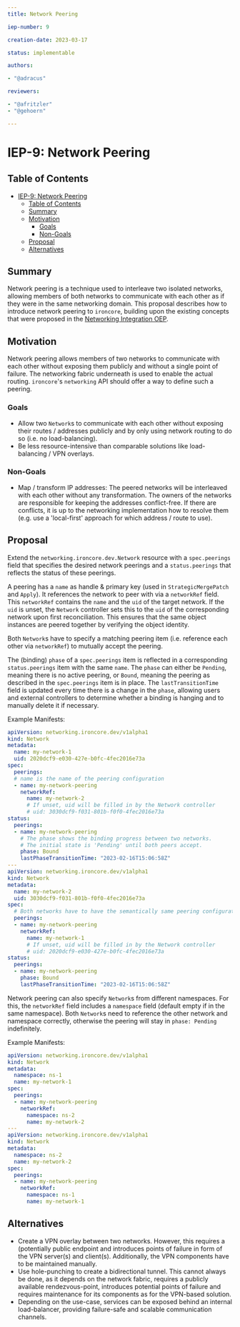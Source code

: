 ```yaml
---
title: Network Peering

iep-number: 9

creation-date: 2023-03-17

status: implementable

authors:

- "@adracus"

reviewers:

- "@afritzler"
- "@gehoern"

---
```


# IEP-9: Network Peering

## Table of Contents

- [IEP-9: Network Peering](#IEP-9-network-peering)
  - [Table of Contents](#table-of-contents)
  - [Summary](#summary)
  - [Motivation](#motivation)
    - [Goals](#goals)
    - [Non-Goals](#non-goals)
  - [Proposal](#proposal)
  - [Alternatives](#alternatives)

## Summary

Network peering is a technique used to interleave two isolated networks, allowing
members of both networks to communicate with each other as if they were in the same
networking domain. This proposal describes how to introduce network peering to
`ironcore`, building upon the existing concepts that were proposed in the
[Networking Integration OEP](01-networking-integration.md).

## Motivation

Network peering allows members of two networks to communicate with each other
without exposing them publicly and without a single point of failure. The
networking fabric underneath is used to enable the actual routing. `ironcore`'s
`networking` API should offer a way to define such a peering.

### Goals

* Allow two `Network`s to communicate with each other without exposing their
  routes / addresses publicly and by only using network routing to do so
  (i.e. no load-balancing).
* Be less resource-intensive than comparable solutions like load-balancing /
  VPN overlays.

### Non-Goals

* Map / transform IP addresses: The peered networks will be interleaved with
  each other without any transformation. The owners of the networks are
  responsible for keeping the addresses conflict-free. If there are conflicts,
  it is up to the networking implementation how to resolve them (e.g. use
  a 'local-first' approach for which address / route to use).

## Proposal

Extend the `networking.ironcore.dev.Network` resource with a `spec.peerings`
field that specifies the desired network peerings and a `status.peerings` that
reflects the status of these peerings.

A peering has a `name` as handle & primary key (used in `StrategicMergePatch` and
`Apply`). It references the network to peer with via a `networkRef` field. This
`networkRef` contains the `name` and the `uid` of the target network. If the `uid`
is unset, the `Network` controller sets this to the `uid` of the corresponding
network upon first reconciliation. This ensures that the same object instances
are peered together by verifying the object identity.

Both `Network`s have to specify a matching peering item (i.e. reference each
other via `networkRef`) to mutually accept the peering.

The (binding) `phase` of a `spec.peerings` item is reflected in a corresponding
`status.peerings` item with the same `name`. The `phase` can either be `Pending`,
meaning there is no active peering, or `Bound`, meaning the peering as described
in the `spec.peerings` item is in place. The `lastTransitionTime` field is updated
every time there is a change in the `phase`, allowing users and external
controllers to determine whether a binding is hanging and to manually delete it
if necessary.

Example Manifests:

```yaml
apiVersion: networking.ironcore.dev/v1alpha1
kind: Network
metadata:
  name: my-network-1
  uid: 2020dcf9-e030-427e-b0fc-4fec2016e73a
spec:
  peerings:
  # name is the name of the peering configuration
  - name: my-network-peering
    networkRef:
      name: my-network-2
      # If unset, uid will be filled in by the Network controller
      # uid: 3030dcf9-f031-801b-f0f0-4fec2016e73a
status:
  peerings:
  - name: my-network-peering
    # The phase shows the binding progress between two networks.
    # The initial state is 'Pending' until both peers accept.
    phase: Bound
    lastPhaseTransitionTime: "2023-02-16T15:06:58Z"
---
apiVersion: networking.ironcore.dev/v1alpha1
kind: Network
metadata:
  name: my-network-2
  uid: 3030dcf9-f031-801b-f0f0-4fec2016e73a
spec:
  # Both networks have to have the semantically same peering configuration.
  peerings:
  - name: my-network-peering
    networkRef:
      name: my-network-1
      # If unset, uid will be filled in by the Network controller
      # uid: 2020dcf9-e030-427e-b0fc-4fec2016e73a
status:
  peerings:
  - name: my-network-peering
    phase: Bound
    lastPhaseTransitionTime: "2023-02-16T15:06:58Z"
```

Network peering can also specify `Network`s from different namespaces.
For this, the `networkRef` field includes a `namespace` field (default empty if in
the same namespace). Both `Network`s need to reference the other network and
namespace correctly, otherwise the peering will stay in `phase: Pending` indefinitely.

Example Manifests:

```yaml
apiVersion: networking.ironcore.dev/v1alpha1
kind: Network
metadata:
  namespace: ns-1
  name: my-network-1
spec:
  peerings:
  - name: my-network-peering
    networkRef:
      namespace: ns-2
      name: my-network-2
---
apiVersion: networking.ironcore.dev/v1alpha1
kind: Network
metadata:
  namespace: ns-2
  name: my-network-2
spec:
  peerings:
  - name: my-network-peering
    networkRef:
      namespace: ns-1
      name: my-network-1
```

## Alternatives

* Create a VPN overlay between two networks. However, this requires a (potentially
  public endpoint and introduces points of failure in form of the VPN server(s)
  and client(s). Additionally, the VPN components have to be maintained manually.
* Use hole-punching to create a bidirectional tunnel. This cannot always be done,
  as it depends on the network fabric, requires a publicly available
  rendezvous-point, introduces potential points of failure and requires
  maintenance for its components as for the VPN-based solution.
* Depending on the use-case, services can be exposed behind an internal
  load-balancer, providing failure-safe and scalable communication channels.
